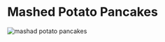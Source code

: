 # Mashed Potato Pancakes
![mashad potato pancakes](https://user-images.githubusercontent.com/96680104/161705271-67e35808-60af-4da1-b569-a350ba345428.png)
